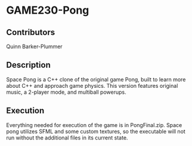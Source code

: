 # GAME230-Pong

## Contributors

Quinn Barker-Plummer

## Description

Space Pong is a C++ clone of the original game Pong, built to learn more about C++ and approach game physics.
This version features original music, a 2-player mode, and multiball powerups.

## Execution

Everything needed for execution of the game is in PongFinal.zip. 
Space pong utilizes SFML and some custom textures, so the executable will not run without the additional files in its current state. 
